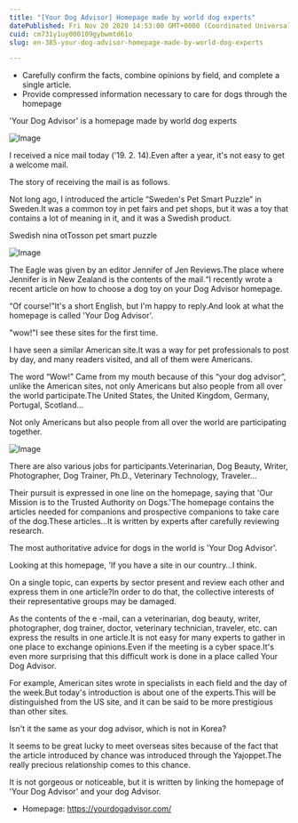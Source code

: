 ```yaml
---
title: "[Your Dog Advisor] Homepage made by world dog experts"
datePublished: Fri Nov 20 2020 14:53:00 GMT+0000 (Coordinated Universal Time)
cuid: cm731y1uy000109gybwmtd61o
slug: en-385-your-dog-advisor-homepage-made-by-world-dog-experts

---
```



- Carefully confirm the facts, combine opinions by field, and complete a single article.
- Provide compressed information necessary to care for dogs through the homepage

'Your Dog Advisor' is a homepage made by world dog experts

![Image](https://cdn.hashnode.com/res/hashnode/image/upload/v1739433746599/a339d56f-bf71-42c3-b234-c82c4c95a07a.jpeg)

I received a nice mail today ('19. 2. 14).Even after a year, it's not easy to get a welcome mail.

The story of receiving the mail is as follows.

Not long ago, I introduced the article “Sweden's Pet Smart Puzzle” in Sweden.It was a common toy in pet fairs and pet shops, but it was a toy that contains a lot of meaning in it, and it was a Swedish product.

Swedish nina otTosson pet smart puzzle

![Image](https://cdn.hashnode.com/res/hashnode/image/upload/v1739433748796/6fa6e58b-be3a-4a49-902a-007ac7bab76a.jpeg)

The Eagle was given by an editor Jennifer of Jen Reviews.The place where Jennifer is in New Zealand is the contents of the mail.“I recently wrote a recent article on how to choose a dog toy on your Dog Advisor homepage.

“Of course!”It's a short English, but I'm happy to reply.And look at what the homepage is called 'Your Dog Advisor'.

"wow!"I see these sites for the first time.

I have seen a similar American site.It was a way for pet professionals to post by day, and many readers visited, and all of them were Americans.

The word “Wow!” Came from my mouth because of this “your dog advisor”, unlike the American sites, not only Americans but also people from all over the world participate.The United States, the United Kingdom, Germany, Portugal, Scotland…

Not only Americans but also people from all over the world are participating together.

![Image](https://cdn.hashnode.com/res/hashnode/image/upload/v1739433751412/ffa47bd8-1c86-4811-a423-92ddc06ce130.png)

There are also various jobs for participants.Veterinarian, Dog Beauty, Writer, Photographer, Dog Trainer, Ph.D., Veterinary Technology, Traveler…

Their pursuit is expressed in one line on the homepage, saying that 'Our Mission is to the Trusted Authority on Dogs.'The homepage contains the articles needed for companions and prospective companions to take care of the dog.These articles…It is written by experts after carefully reviewing research.

The most authoritative advice for dogs in the world is 'Your Dog Advisor'.

Looking at this homepage, 'If you have a site in our country…I think.

On a single topic, can experts by sector present and review each other and express them in one article?In order to do that, the collective interests of their representative groups may be damaged.

As the contents of the e -mail, can a veterinarian, dog beauty, writer, photographer, dog trainer, doctor, veterinary technician, traveler, etc. can express the results in one article.It is not easy for many experts to gather in one place to exchange opinions.Even if the meeting is a cyber space.It's even more surprising that this difficult work is done in a place called Your Dog Advisor.

For example, American sites wrote in specialists in each field and the day of the week.But today's introduction is about one of the experts.This will be distinguished from the US site, and it can be said to be more prestigious than other sites.

Isn't it the same as your dog advisor, which is not in Korea?

It seems to be great lucky to meet overseas sites because of the fact that the article introduced by chance was introduced through the Yajoppet.The really precious relationship comes to this chance.

It is not gorgeous or noticeable, but it is written by linking the homepage of 'Your Dog Advisor' and your dog Advisor.

- Homepage: https://yourdogadvisor.com/